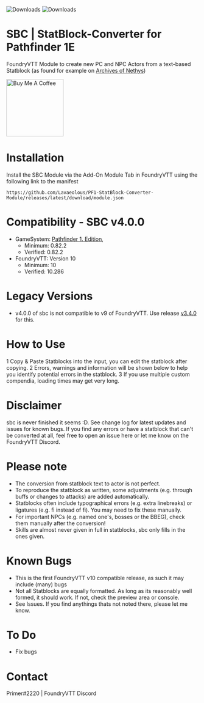 ![Downloads](https://img.shields.io/github/downloads-pre/lavaeolous/PF1-StatBlock-Converter-Module/latest/total?style=flat-square)
![Downloads](https://img.shields.io/github/downloads/lavaeolous/PF1-StatBlock-Converter-Module/total?style=flat-square)

# SBC | StatBlock-Converter for Pathfinder 1E
FoundryVTT Module to create new PC and NPC Actors from a text-based Statblock (as found for example on [Archives of Nethys](https://www.aonprd.com/))

<a href="https://www.buymeacoffee.com/Lavaeolous" target="_blank"><img src="https://cdn.buymeacoffee.com/buttons/v2/default-red.png" alt="Buy Me A Coffee" width="150" ></a>

# Installation
Install the SBC Module via the Add-On Module Tab in FoundryVTT using the following link to the manifest
```
https://github.com/Lavaeolous/PF1-StatBlock-Converter-Module/releases/latest/download/module.json
```
# Compatibility - SBC v4.0.0

*  GameSystem: [Pathfinder 1. Edition](https://gitlab.com/Furyspark/foundryvtt-pathfinder1),
    *  Minimum: 0.82.2
    *  Verified: 0.82.2
*  FoundryVTT: Version 10
    *  Minimum: 10
    *  Verified: 10.286

# Legacy Versions
*  v4.0.0 of sbc is not compatible to v9 of FoundryVTT. Use release [v3.4.0](!https://github.com/Lavaeolous/PF1-StatBlock-Converter-Module/releases/tag/v3.4.0) for this.

# How to Use
1  Copy &amp; Paste Statblocks into the input, you can edit the statblock after copying.
2  Errors, warnings and information will be shown below to help you identify potential errors in the statblock.
3  If you use multiple custom compendia, loading times may get very long.

# Disclaimer
sbc is never finished it seems :D. See change log for latest updates and issues for known bugs.
If you find any errors or have a statblock that can't be converted at all, feel free to open an issue here or let me know on the FoundryVTT Discord.

# Please note
*  The conversion from statblock text to actor is not perfect.
*  To reproduce the statblock as written, some adjustments (e.g. through buffs or changes to attacks) are added automatically.
*  Statblocks often include typographical errors (e.g. extra linebreaks) or ligatures (e.g. ﬁ instead of fi). You may need to fix these manually.
*  For important NPCs (e.g. named one's, bosses or the BBEG), check them manually after the conversion!
*  Skills are almost never given in full in statblocks, sbc only fills in the ones given.

# Known Bugs
*  This is the first FoundryVTT v10 compatible release, as such it may include (many) bugs
*  Not all Statblocks are equally formatted. As long as its reasonably well formed, it should work. If not, check the preview area or console.
*  See Issues. If you find anythings thats not noted there, please let me know.

# To Do
*  Fix bugs

# Contact
Primer#2220 | FoundryVTT Discord